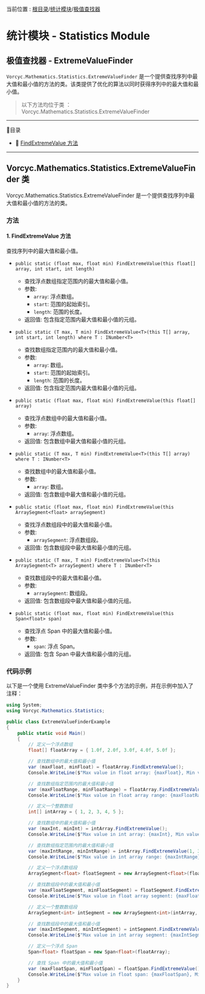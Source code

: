 ﻿当前位置 : [根目录](README.md)/[统计模块](Module_Statistics.md)/[极值查找器](Module_Statistics_ExtremeValueFinder.md)

# 统计模块 - Statistics Module
## 极值查找器 - ExtremeValueFinder

`Vorcyc.Mathematics.Statistics.ExtremeValueFinder` 是一个提供查找序列中最大值和最小值的方法的类。该类提供了优化的算法以同时获得序列中的最大值和最小值。

> 以下方法均位于类 ：Vorcyc.Mathematics.Statistics.ExtremeValueFinder

---

:ledger:目录  
- :bookmark: [FindExtremeValue 方法](#1-findextremevalue-方法)  

---

## Vorcyc.Mathematics.Statistics.ExtremeValueFinder 类

Vorcyc.Mathematics.Statistics.ExtremeValueFinder 是一个提供查找序列中最大值和最小值的方法的类。

### 方法

#### 1. FindExtremeValue 方法
查找序列中的最大值和最小值。

- `public static (float max, float min) FindExtremeValue(this float[] array, int start, int length)`
  - 查找浮点数组指定范围内的最大值和最小值。
  - 参数:
    - `array`: 浮点数组。
    - `start`: 范围的起始索引。
    - `length`: 范围的长度。
  - 返回值: 包含指定范围内最大值和最小值的元组。

- `public static (T max, T min) FindExtremeValue<T>(this T[] array, int start, int length) where T : INumber<T>`
  - 查找数组指定范围内的最大值和最小值。
  - 参数:
    - `array`: 数组。
    - `start`: 范围的起始索引。
    - `length`: 范围的长度。
  - 返回值: 包含指定范围内最大值和最小值的元组。

- `public static (float max, float min) FindExtremeValue(this float[] array)`
  - 查找浮点数组中的最大值和最小值。
  - 参数:
    - `array`: 浮点数组。
  - 返回值: 包含数组中最大值和最小值的元组。

- `public static (T max, T min) FindExtremeValue<T>(this T[] array) where T : INumber<T>`
  - 查找数组中的最大值和最小值。
  - 参数:
    - `array`: 数组。
  - 返回值: 包含数组中最大值和最小值的元组。

- `public static (float max, float min) FindExtremeValue(this ArraySegment<float> arraySegment)`
  - 查找浮点数组段中的最大值和最小值。
  - 参数:
    - `arraySegment`: 浮点数组段。
  - 返回值: 包含数组段中最大值和最小值的元组。

- `public static (T max, T min) FindExtremeValue<T>(this ArraySegment<T> arraySegment) where T : INumber<T>`
  - 查找数组段中的最大值和最小值。
  - 参数:
    - `arraySegment`: 数组段。
  - 返回值: 包含数组段中最大值和最小值的元组。

- `public static (float max, float min) FindExtremeValue(this Span<float> span)`
  - 查找浮点 Span 中的最大值和最小值。
  - 参数:
    - `span`: 浮点 Span。
  - 返回值: 包含 Span 中最大值和最小值的元组。

### 代码示例
以下是一个使用 ExtremeValueFinder 类中多个方法的示例，并在示例中加入了注释：
```csharp
using System;
using Vorcyc.Mathematics.Statistics;

public class ExtremeValueFinderExample
{
    public static void Main()
    {
        // 定义一个浮点数组
        float[] floatArray = { 1.0f, 2.0f, 3.0f, 4.0f, 5.0f };

        // 查找数组中的最大值和最小值
        var (maxFloat, minFloat) = floatArray.FindExtremeValue();
        Console.WriteLine($"Max value in float array: {maxFloat}, Min value in float array: {minFloat}");

        // 查找数组指定范围内的最大值和最小值
        var (maxFloatRange, minFloatRange) = floatArray.FindExtremeValue(1, 3);
        Console.WriteLine($"Max value in float array range: {maxFloatRange}, Min value in float array range: {minFloatRange}");

        // 定义一个整数数组
        int[] intArray = { 1, 2, 3, 4, 5 };

        // 查找数组中的最大值和最小值
        var (maxInt, minInt) = intArray.FindExtremeValue();
        Console.WriteLine($"Max value in int array: {maxInt}, Min value in int array: {minInt}");

        // 查找数组指定范围内的最大值和最小值
        var (maxIntRange, minIntRange) = intArray.FindExtremeValue(1, 3);
        Console.WriteLine($"Max value in int array range: {maxIntRange}, Min value in int array range: {minIntRange}");

        // 定义一个浮点数组段
        ArraySegment<float> floatSegment = new ArraySegment<float>(floatArray, 1, 3);

        // 查找数组段中的最大值和最小值
        var (maxFloatSegment, minFloatSegment) = floatSegment.FindExtremeValue();
        Console.WriteLine($"Max value in float array segment: {maxFloatSegment}, Min value in float array segment: {minFloatSegment}");

        // 定义一个整数数组段
        ArraySegment<int> intSegment = new ArraySegment<int>(intArray, 1, 3);

        // 查找数组段中的最大值和最小值
        var (maxIntSegment, minIntSegment) = intSegment.FindExtremeValue();
        Console.WriteLine($"Max value in int array segment: {maxIntSegment}, Min value in int array segment: {minIntSegment}");

        // 定义一个浮点 Span
        Span<float> floatSpan = new Span<float>(floatArray);

        // 查找 Span 中的最大值和最小值
        var (maxFloatSpan, minFloatSpan) = floatSpan.FindExtremeValue();
        Console.WriteLine($"Max value in float span: {maxFloatSpan}, Min value in float span: {minFloatSpan}");
    }
}
```




